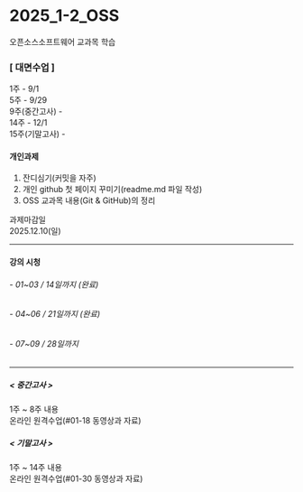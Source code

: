# 2025_1-2_OSS
오픈소스소프트웨어 교과목 학습

### [ 대면수업 ]
1주 - 9/1  
5주 - 9/29  
9주(중간고사) -  
14주 - 12/1  
15주(기말고사) - 

#### 개인과제
1. 잔디심기(커밋을 자주)
2. 개인 github 첫 페이지 꾸미기(readme.md 파일 작성)
3. OSS 교과목 내용(Git & GitHub)의 정리<br>

과제마감일<br>
2025.12.10(일)
***

#### 강의 시청
###### - 01~03 / 14일까지 (완료)
###### - 04~06 / 21일까지 (완료)
###### - 07~09 / 28일까지
***

##### < 중간고사 >
1주 ~ 8주 내용<br>
온라인 원격수업(#01-18 동영상과 자료)

##### < 기말고사 >
1주 ~ 14주 내용<br>
온라인 원격수업(#01-30 동영상과 자료)
